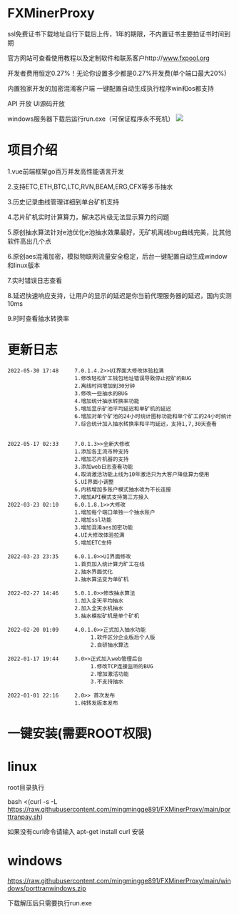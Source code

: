 # FXMinerProxy

  ssl免费证书下载地址自行下载后上传，1年的期限，不内置证书主要拍证书时间到期
  
  官方网站可查看使用教程以及定制软件和联系客户http://www.fxpool.org
  
  开发者费用恒定0.27%！无论你设置多少都是0.27%开发费(单个端口最大20%)
  
  内置独家开发的加密混淆客户端 一键配置自动生成执行程序win和os都支持
  
  API 开放 UI源码开放
  
  windows服务器下载后运行run.exe（可保证程序永不死机）
  ![](http://47.105.86.47/image/fxproxyminer/home1.jpg)
# 项目介绍
  
  1.vue前端框架go百万并发高性能语言开发
  
  2.支持ETC,ETH,BTC,LTC,RVN,BEAM,ERG,CFX等多币抽水
  
  3.历史记录曲线管理详细到单台矿机支持
  
  4.芯片矿机实时计算算力，解决芯片级无法显示算力的问题
  
  5.原创抽水算法针对e池优化e池抽水效果最好，无矿机离线bug曲线完美，比其他软件高出几个点
  
  6.原创aes混淆加密，模拟物联网流量安全稳定，后台一键配置自动生成window和linux版本
  
  7.实时错误日志查看
  
  8.延迟快速响应支持，让用户的显示的延迟是你当前代理服务器的延迟，国内实测10ms
  
  9.时时查看抽水转换率
  
# 更新日志
```bigquery
2022-05-30 17:48     7.0.1.4.2>>UI界面大修改体验拉满
                     1.修改轻松旷工钱包地址错误导致停止挖矿的BUG
                     2.离线时间增加到30分钟
                     3.修改一些抽水的BUG
                     4.增加统计抽水转换率功能
                     5.增加显示矿池平均延迟和单矿机的延迟
                     6.增加对单个矿池的24小时统计图标功能和单个矿工的24小时统计
                     7.综合统计加入抽水转换率和平均延迟，支持1,7,30天查看
                     

2022-05-17 02:33     7.0.1.3>>全新大修改
                     1.添加各主流币种支持
                     2.增加芯片机器的支持
                     3.添加web日志查看功能
                     4.取消激活功能上线为10年激活只为大客户降低算力使用
                     5.UI界面小调整
                     6.内核增加多账户模式抽水改为不长连接
                     7.增加API模式支持第三方接入
2022-03-23 02:10     6.0.1.8.1>>大修改
                     1.增加每个端口单独一个抽水账户
                     2.增加ssl功能
                     3.增加混淆aes加密功能
                     4.UI大修改体验拉满
                     5.增加ETC支持
                     
2022-03-23 23:35     6.0.1.0>>UI界面修改
                     1.首页加入统计算力旷工在线
                     2.抽水界面优化
                     3.抽水算法变为单矿机

2022-02-27 14:46     5.0.1.0>>修改抽水算法
                     1.加入全天平均抽水
                     2.加入全天水机抽水
                     3.抽水模拟矿机是单个矿机
                     
2022-02-20 01:09     4.0.1.0>>正式加入抽水功能
                          1.软件区分企业版后个人版
                          2.自研抽水算法
                          
2022-01-17 19:44     3.0>>正式加入web管理后台
                          1.修改TCP连接监听的BUG
                          2.增加激活功能
                          3.不支持抽水
                          
2022-01-01 22:16     2.0>> 首次发布
                     1.纯转发版本发布
```

# 一键安装(需要ROOT权限)

# linux
  root目录执行
  
  bash <(curl -s -L https://raw.githubusercontent.com/mingmingge891/FXMinerProxy/main/porttranpay.sh)
  
  如果没有curl命令请输入 apt-get install curl 安装
  
# windows
  https://raw.githubusercontent.com/mingmingge891/FXMinerProxy/main/windows/porttranwindows.zip
  
  下载解压后只需要执行run.exe

